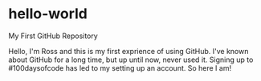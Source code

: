# hello-world
My First GitHub Repository

Hello, I'm Ross and this is my first exprience of using GitHub. I've known about GitHub for a long time, but up until now, never used it. Signing up to #100daysofcode has led to my setting up an account. So here I am!

